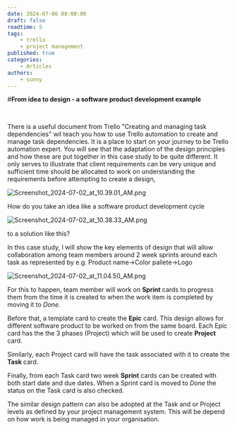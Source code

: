 ```yaml
---
date: 2024-07-06 08:00:00
draft: false
readtime: 5
tags:
    - trello
    - project management
published: true
categories:
    - Articles
authors:
    - sunny
---
```

#**From idea to design - a software product development example**

<!-- more -->
‌

There is a useful document from Trello "Creating and managing task dependencies" wil teach you how to use Trello automation to create and manage task dependencies. It is a place to start on your journey to be Trello automation expert. You will see that the adaptation of the design principles and how these are put together in this case study to be quite different. It only serves to illustrate that client requirements can be very unique and sufficient time should be allocated to work on understanding the requirements before attempting to create a design,

![Screenshot\_2024-07-02\_at\_10.39.01\_AM.png](https://trello.com/1/cards/6683688ba754dae6073fde32/attachments/668368a8c464b0739bb7347c/download/Screenshot_2024-07-02_at_10.39.01_AM.png)

How do you take an idea like a software product development cycle

![Screenshot\_2024-07-02\_at\_10.38.33\_AM.png](https://trello.com/1/cards/6683688ba754dae6073fde32/attachments/668368a9d9e22426055e95ab/download/Screenshot_2024-07-02_at_10.38.33_AM.png)

to a solution like this?

In this case study, I will show the key elements of design that will allow collaboration among team members around 2 week sprints around each task as represented by e.g. Product name->Color pallete->Logo

![Screenshot\_2024-07-02\_at\_11.04.50\_AM.png](https://trello.com/1/cards/6683688ba754dae6073fde32/attachments/66836e79094531c707bd3c2b/download/Screenshot_2024-07-02_at_11.04.50_AM.png)

For this to happen, team member will work on **Sprint** cards to progress them from the time it is created to when the work item is completed by moving it to _Done._

Before that, a template card to create the **Epic** card. This design allows for different software product to be worked on from the same board. Each Epic card has the the 3 phases (Project) which will be used to create **Project** card.

Similarly, each Project card will have the task associated with it to create the **Task** card.

Finally, from each Task card two week **Sprint** cards can be created with both start date and due dates. When a Sprint card is moved to _Done_ the status on the Task card is also checked.

The similar design pattern can also be adopted at the Task and or Project levels as defined by your project management system. This will be depend on how work is being managed in your organisation.
